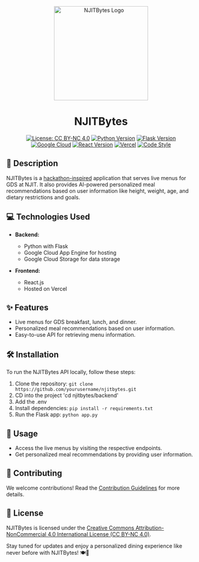 <div align="center">
  <img src="https://github.com/jll38/njithacks-njitbytes/assets/17418847/ee62697a-8ee3-4f34-8dbc-18222ed1b058" alt="NJITBytes Logo" width="250">
</div>
<h1 align="center">NJITBytes</h1>
<p align="center">
  <a href="https://creativecommons.org/licenses/by-nc/4.0/"><img src="https://img.shields.io/badge/License-CC%20BY--NC%204.0-lightgrey.svg" alt="License: CC BY-NC 4.0"></a>
  <a href="https://www.python.org/downloads/"><img src="https://img.shields.io/badge/Python-3.9%2B-blue.svg" alt="Python Version"></a>
  <a href="https://palletsprojects.com/p/flask/"><img src="https://img.shields.io/badge/Flask-2.0-green.svg" alt="Flask Version"></a>
  <a href="https://cloud.google.com/appengine"><img src="https://img.shields.io/badge/Google%20Cloud-App%20Engine-orange.svg" alt="Google Cloud"></a>
  <a href="https://reactjs.org/"><img src="https://img.shields.io/badge/React-17.0.0-blue.svg" alt="React Version"></a>
  <a href="https://vercel.com/"><img src="https://img.shields.io/badge/Vercel-Deployed-brightgreen.svg" alt="Vercel"></a>
  <a href="https://black.readthedocs.io/en/stable/"><img src="https://img.shields.io/badge/Code%20Style-Black-black.svg" alt="Code Style"></a>
</p>

## 🚀 Description

NJITBytes is a [hackathon-inspired](https://devpost.com/software/njit-bytes) application that serves live menus for GDS at NJIT. It also provides AI-powered personalized meal recommendations based on user information like height, weight, age, and dietary restrictions and goals.

## 💻 Technologies Used

- **Backend:**
  - Python with Flask
  - Google Cloud App Engine for hosting
  - Google Cloud Storage for data storage

- **Frontend:**
  - React.js
  - Hosted on Vercel

## ✨ Features

- Live menus for GDS breakfast, lunch, and dinner.
- Personalized meal recommendations based on user information.
- Easy-to-use API for retrieving menu information.

## 🛠️ Installation

To run the NJITBytes API locally, follow these steps:

1. Clone the repository: `git clone https://github.com/yourusername/njitbytes.git`
2. CD into the project 'cd njitbytes/backend'
3. Add the .env
4. Install dependencies: `pip install -r requirements.txt`
5. Run the Flask app: `python app.py`

## 🌟 Usage

- Access the live menus by visiting the respective endpoints.
- Get personalized meal recommendations by providing user information.

## 🤝 Contributing

We welcome contributions! Read the [Contribution Guidelines](CONTRIBUTING.md) for more details.

## 📄 License

NJITBytes is licensed under the [Creative Commons Attribution-NonCommercial 4.0 International License (CC BY-NC 4.0)](https://creativecommons.org/licenses/by-nc/4.0/).

Stay tuned for updates and enjoy a personalized dining experience like never before with NJITBytes! 🍽️🎉




